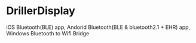 DrillerDisplay
==============

iOS Bluetooth(BLE) app, Andorid Bluetooth(BLE &amp; bluetooth2.1 + EHR) app, Windows Bluetooth to Wifi Bridge
